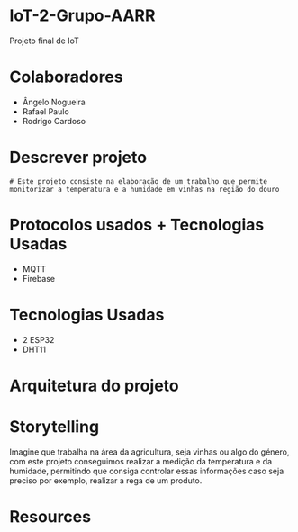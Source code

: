 # IoT-2-Grupo-AARR
Projeto final de IoT

# Colaboradores

- Ângelo Nogueira
- Rafael Paulo
- Rodrigo Cardoso

# Descrever projeto

    # Este projeto consiste na elaboração de um trabalho que permite monitorizar a temperatura e a humidade em vinhas na região do douro

# Protocolos usados + Tecnologias Usadas

- MQTT
- Firebase


# Tecnologias Usadas

- 2 ESP32
- DHT11

# Arquitetura do projeto
# Storytelling

Imagine que trabalha na área da agricultura, seja vinhas ou algo do género, com este projeto conseguimos realizar a medição da temperatura e da humidade, permitindo que consiga controlar essas informações caso seja preciso por exemplo, realizar a rega de um produto.

# Resources

#   
#   
